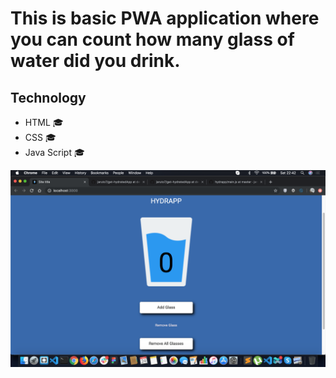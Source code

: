 # This is basic PWA application where you can count how many glass of water did you drink.

## Technology 
* HTML 🎓
* CSS 🎓
* Java Script 🎓

![HYDRAPP](https://github.com/KamilRozanski/HYDRAPP/blob/master/src/assets/img/readmeCover.png?raw=true)


